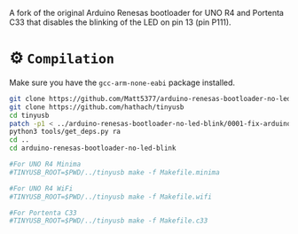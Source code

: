 A fork of the original Arduino Renesas bootloader for UNO R4 and Portenta C33 that disables the blinking of the LED on pin 13 (pin P111).

⚙️ `Compilation`
====================================

Make sure you have the ``gcc-arm-none-eabi`` package installed.

```bash
git clone https://github.com/Matt5377/arduino-renesas-bootloader-no-led-blink
git clone https://github.com/hathach/tinyusb
cd tinyusb
patch -p1 < ../arduino-renesas-bootloader-no-led-blink/0001-fix-arduino-bootloaders.patch
python3 tools/get_deps.py ra
cd ..
cd arduino-renesas-bootloader-no-led-blink

#For UNO R4 Minima
#TINYUSB_ROOT=$PWD/../tinyusb make -f Makefile.minima 

#For UNO R4 WiFi
#TINYUSB_ROOT=$PWD/../tinyusb make -f Makefile.wifi

#For Portenta C33
#TINYUSB_ROOT=$PWD/../tinyusb make -f Makefile.c33
```
